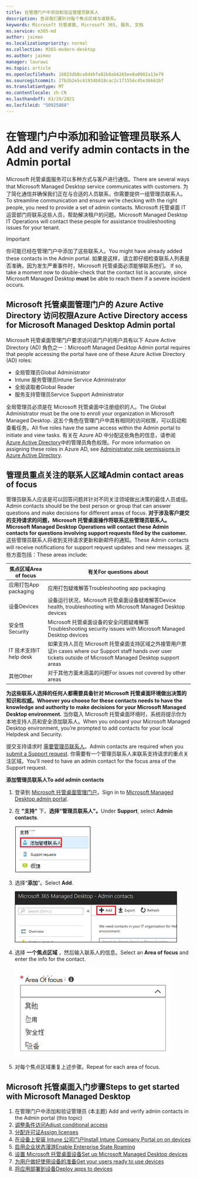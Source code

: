 ```yaml
---
title: 在管理门户中添加和验证管理员联系人
description: 告诉我们要针对每个焦点区域与谁联系。
keywords: Microsoft 托管桌面, Microsoft 365, 服务, 文档
ms.service: m365-md
author: jaimeo
ms.localizationpriority: normal
ms.collection: M365-modern-desktop
ms.author: jaimeo
manager: laurawi
ms.topic: article
ms.openlocfilehash: 18823db8ca8d4bfa82b8ab6265ee8a0902a13e79
ms.sourcegitcommit: 27b2b2e5c41934b918cac2c171556c45e36661bf
ms.translationtype: MT
ms.contentlocale: zh-CN
ms.lasthandoff: 03/19/2021
ms.locfileid: "50925888"
---
```

# <a name="add-and-verify-admin-contacts-in-the-admin-portal"></a><span data-ttu-id="8ab62-104">在管理门户中添加和验证管理员联系人</span><span class="sxs-lookup"><span data-stu-id="8ab62-104">Add and verify admin contacts in the Admin portal</span></span>

<span data-ttu-id="8ab62-105">Microsoft 托管桌面服务可以多种方式与客户进行通信。</span><span class="sxs-lookup"><span data-stu-id="8ab62-105">There are several ways that Microsoft Managed Desktop service communicates with customers.</span></span> <span data-ttu-id="8ab62-106">为了简化通信并确保我们正在与合适的人员联系，你需要提供一组管理员联系人。</span><span class="sxs-lookup"><span data-stu-id="8ab62-106">To streamline communication and ensure we’re checking with the right people, you need to provide a set of admin contacts.</span></span> <span data-ttu-id="8ab62-107">Microsoft 托管桌面 IT 运营部门将联系这些人员，帮助解决租户的问题。</span><span class="sxs-lookup"><span data-stu-id="8ab62-107">Microsoft Managed Desktop IT Operations will contact these people for assistance troubleshooting issues for your tenant.</span></span>

> [!IMPORTANT]
> <span data-ttu-id="8ab62-108">你可能已经在管理门户中添加了这些联系人。</span><span class="sxs-lookup"><span data-stu-id="8ab62-108">You might have already added these contacts in the Admin portal.</span></span> <span data-ttu-id="8ab62-109">如果是这样，请立即仔细检查联系人列表是否准确，因为发生严重事件时，Microsoft 托管桌面必须能够联系他们。 </span><span class="sxs-lookup"><span data-stu-id="8ab62-109">If so, take a moment now to double-check that the contact list is accurate, since Microsoft Managed Desktop **must** be able to reach them if a severe incident occurs.</span></span>

## <a name="azure-active-directory-access-for-microsoft-managed-desktop-admin-portal"></a><span data-ttu-id="8ab62-110">Microsoft 托管桌面管理门户的 Azure Active Directory 访问权限</span><span class="sxs-lookup"><span data-stu-id="8ab62-110">Azure Active Directory access for Microsoft Managed Desktop Admin portal</span></span>

<span data-ttu-id="8ab62-111">Microsoft 托管桌面管理门户要求访问该门户的用户具有以下 Azure Active Directory (AD) 角色之一：</span><span class="sxs-lookup"><span data-stu-id="8ab62-111">Microsoft Managed Desktop Admin portal requires that people accessing the portal have one of these Azure Active Directory (AD) roles:</span></span>
- <span data-ttu-id="8ab62-112">全局管理员</span><span class="sxs-lookup"><span data-stu-id="8ab62-112">Global Administrator</span></span>
- <span data-ttu-id="8ab62-113">Intune 服务管理员</span><span class="sxs-lookup"><span data-stu-id="8ab62-113">Intune Service Administrator</span></span>
- <span data-ttu-id="8ab62-114">全局读取者</span><span class="sxs-lookup"><span data-stu-id="8ab62-114">Global Reader</span></span>
- <span data-ttu-id="8ab62-115">服务支持管理员</span><span class="sxs-lookup"><span data-stu-id="8ab62-115">Service Support Administrator</span></span>

<span data-ttu-id="8ab62-116">全局管理员必须是在 Microsoft 托管桌面中注册组织的人。</span><span class="sxs-lookup"><span data-stu-id="8ab62-116">The Global Administrator must be the one to enroll your organization in Microsoft Managed Desktop.</span></span> <span data-ttu-id="8ab62-117">这五个角色在管理门户中具有相同的访问权限，可以启动和查看任务。</span><span class="sxs-lookup"><span data-stu-id="8ab62-117">All five roles have the same access within the Admin portal to initiate and view tasks.</span></span> <span data-ttu-id="8ab62-118">有关在 Azure AD 中分配这些角色的信息，请参阅 [Azure Active Directory](/azure/active-directory/users-groups-roles/directory-assign-admin-roles)中的管理员角色权限。</span><span class="sxs-lookup"><span data-stu-id="8ab62-118">For more information on assigning these roles in Azure AD, see [Administrator role permissions in Azure Active Directory](/azure/active-directory/users-groups-roles/directory-assign-admin-roles).</span></span> 

## <a name="admin-contact-areas-of-focus"></a><span data-ttu-id="8ab62-119">管理员重点关注的联系人区域</span><span class="sxs-lookup"><span data-stu-id="8ab62-119">Admin contact areas of focus</span></span>

<span data-ttu-id="8ab62-120">管理员联系人应该是可以回答问题并针对不同关注领域做出决策的最佳人员或组。</span><span class="sxs-lookup"><span data-stu-id="8ab62-120">Admin contacts should be the best person or group that can answer questions and make decisions for different areas of focus.</span></span> <span data-ttu-id="8ab62-121">**对于涉及客户提交的支持请求的问题，Microsoft 托管桌面操作将联系这些管理员联系人。**</span><span class="sxs-lookup"><span data-stu-id="8ab62-121">**Microsoft Managed Desktop Operations will contact these Admin contacts for questions involving support requests filed by the customer.**</span></span> <span data-ttu-id="8ab62-122">这些管理员联系人将收到支持请求更新和新邮件的通知。</span><span class="sxs-lookup"><span data-stu-id="8ab62-122">These Admin contacts will receive notifications for support request updates and new messages.</span></span> <span data-ttu-id="8ab62-123">这些方面包括：</span><span class="sxs-lookup"><span data-stu-id="8ab62-123">These areas include:</span></span>

<span data-ttu-id="8ab62-124">焦点区域</span><span class="sxs-lookup"><span data-stu-id="8ab62-124">Area of focus</span></span> | <span data-ttu-id="8ab62-125">有关</span><span class="sxs-lookup"><span data-stu-id="8ab62-125">For questions about</span></span>
--- | ---
<span data-ttu-id="8ab62-126">应用打包</span><span class="sxs-lookup"><span data-stu-id="8ab62-126">App packaging</span></span> | <span data-ttu-id="8ab62-127">应用打包疑难解答</span><span class="sxs-lookup"><span data-stu-id="8ab62-127">Troubleshooting app packaging</span></span>
<span data-ttu-id="8ab62-128">设备</span><span class="sxs-lookup"><span data-stu-id="8ab62-128">Devices</span></span> | <span data-ttu-id="8ab62-129">设备运行状况，Microsoft 托管桌面设备疑难解答</span><span class="sxs-lookup"><span data-stu-id="8ab62-129">Device health, troubleshooting with Microsoft Managed Desktop devices</span></span>
<span data-ttu-id="8ab62-130">安全性</span><span class="sxs-lookup"><span data-stu-id="8ab62-130">Security</span></span> | <span data-ttu-id="8ab62-131">Microsoft 托管桌面设备的安全问题疑难解答</span><span class="sxs-lookup"><span data-stu-id="8ab62-131">Troubleshooting security issues with Microsoft Managed Desktop devices</span></span>
<span data-ttu-id="8ab62-132">IT 技术支持</span><span class="sxs-lookup"><span data-stu-id="8ab62-132">IT help desk</span></span> | <span data-ttu-id="8ab62-133">如果支持人员在 Microsoft 托管桌面支持区域之外接管用户票证</span><span class="sxs-lookup"><span data-stu-id="8ab62-133">in cases where our Support staff hands over user tickets outside of Microsoft Managed Desktop support areas</span></span> 
<span data-ttu-id="8ab62-134">其他</span><span class="sxs-lookup"><span data-stu-id="8ab62-134">Other</span></span> | <span data-ttu-id="8ab62-135">对于其他方面未涵盖的问题</span><span class="sxs-lookup"><span data-stu-id="8ab62-135">For issues not covered by other areas</span></span>

<span data-ttu-id="8ab62-136">**为这些联系人选择的任何人都需要具备针对 Microsoft 托管桌面环境做出决策的知识和权威。**</span><span class="sxs-lookup"><span data-stu-id="8ab62-136">**Whoever you choose for these contacts needs to have the knowledge and authority to make decisions for your Microsoft Managed Desktop environment.**</span></span> <span data-ttu-id="8ab62-137">当你载入 Microsoft 托管桌面环境时，系统将提示你为本地支持人员和安全添加联系人。</span><span class="sxs-lookup"><span data-stu-id="8ab62-137">When you onboard your Microsoft Managed Desktop environment, you’re prompted to add contacts for your local Helpdesk and Security.</span></span> 

<span data-ttu-id="8ab62-138">提交支持请求时 [需要管理员联系人](../service-description/support.md)。</span><span class="sxs-lookup"><span data-stu-id="8ab62-138">Admin contacts are required when you [submit a Support request](../service-description/support.md).</span></span> <span data-ttu-id="8ab62-139">你需要有一个管理员联系人来联系支持请求的重点关注区域。</span><span class="sxs-lookup"><span data-stu-id="8ab62-139">You’ll need to have an admin contact for the focus area of the Support request.</span></span> 

<span data-ttu-id="8ab62-140">**添加管理员联系人**</span><span class="sxs-lookup"><span data-stu-id="8ab62-140">**To add admin contacts**</span></span>

1.  <span data-ttu-id="8ab62-141">登录到 [Microsoft 托管桌面管理门户](https://aka.ms/mwaasportal)。</span><span class="sxs-lookup"><span data-stu-id="8ab62-141">Sign in to [Microsoft Managed Desktop admin portal](https://aka.ms/mwaasportal).</span></span> 

2.  <span data-ttu-id="8ab62-142">在 **"支持"** 下，**选择"管理员联系人"。**</span><span class="sxs-lookup"><span data-stu-id="8ab62-142">Under **Support**, select **Admin contacts**.</span></span> 

    ![支持菜单，顶部附近的管理员联系人已选定](../../media/admincontacts.png)

3. <span data-ttu-id="8ab62-144">选择“**添加**”。</span><span class="sxs-lookup"><span data-stu-id="8ab62-144">Select **Add**.</span></span>

    ![管理门户的"添加"按钮，在"导出"和"刷新"左侧](../../media/adminadd.png)

4.  <span data-ttu-id="8ab62-146">选择 **一个焦点区域** ，然后输入联系人的信息。</span><span class="sxs-lookup"><span data-stu-id="8ab62-146">Select an **Area of focus** and enter the info for the contact.</span></span> 

    ![焦点区域列表，例如"其他"、"应用"和"安全"](../../media/areaoffocus.png)

5. <span data-ttu-id="8ab62-148">对每个焦点区域重复上述步骤。</span><span class="sxs-lookup"><span data-stu-id="8ab62-148">Repeat for each area of focus.</span></span> 

## <a name="steps-to-get-started-with-microsoft-managed-desktop"></a><span data-ttu-id="8ab62-149">Microsoft 托管桌面入门步骤</span><span class="sxs-lookup"><span data-stu-id="8ab62-149">Steps to get started with Microsoft Managed Desktop</span></span>

1. <span data-ttu-id="8ab62-150">在管理门户中添加和验证管理员 (本主题) </span><span class="sxs-lookup"><span data-stu-id="8ab62-150">Add and verify admin contacts in the Admin portal (this topic)</span></span>
2. [<span data-ttu-id="8ab62-151">调整条件访问</span><span class="sxs-lookup"><span data-stu-id="8ab62-151">Adjust conditional access</span></span>](conditional-access.md)
3. [<span data-ttu-id="8ab62-152">分配许可证</span><span class="sxs-lookup"><span data-stu-id="8ab62-152">Assign licenses</span></span>](assign-licenses.md)
4. [<span data-ttu-id="8ab62-153">在设备上安装 Intune 公司门户</span><span class="sxs-lookup"><span data-stu-id="8ab62-153">Install Intune Company Portal on on devices</span></span>](company-portal.md)
5. [<span data-ttu-id="8ab62-154">启用企业状态漫游</span><span class="sxs-lookup"><span data-stu-id="8ab62-154">Enable Enterprise State Roaming</span></span>](enterprise-state-roaming.md)
6. [<span data-ttu-id="8ab62-155">设置 Microsoft 托管桌面设备</span><span class="sxs-lookup"><span data-stu-id="8ab62-155">Set up Microsoft Managed Desktop devices</span></span>](set-up-devices.md)
7. [<span data-ttu-id="8ab62-156">为用户做好使用设备的准备</span><span class="sxs-lookup"><span data-stu-id="8ab62-156">Get your users ready to use devices</span></span>](get-started-devices.md)
8. [<span data-ttu-id="8ab62-157">将应用部署到设备</span><span class="sxs-lookup"><span data-stu-id="8ab62-157">Deploy apps to devices</span></span>](deploy-apps.md)